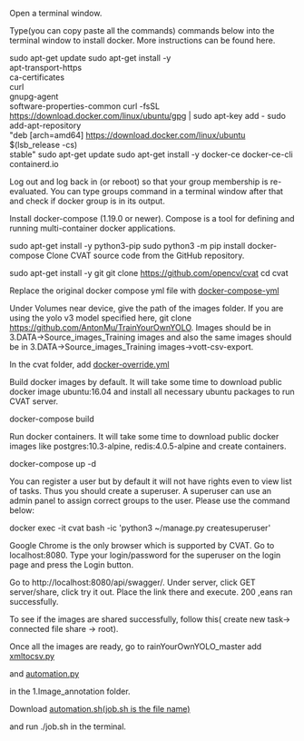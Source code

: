 Open a terminal window.

Type(you can copy paste all the commands) commands below into the terminal window to install docker. More instructions can be found here.



sudo apt-get update
sudo apt-get install -y \
  apt-transport-https \
  ca-certificates \
  curl \
  gnupg-agent \
  software-properties-common
curl -fsSL https://download.docker.com/linux/ubuntu/gpg | sudo apt-key add -
sudo add-apt-repository \
  "deb [arch=amd64] https://download.docker.com/linux/ubuntu \
  $(lsb_release -cs) \
  stable"
sudo apt-get update
sudo apt-get install -y docker-ce docker-ce-cli containerd.io


Log out and log back in (or reboot) so that your group membership is re-evaluated. You can type groups command in a terminal window after that and check if docker group is in its output.


Install docker-compose (1.19.0 or newer). Compose is a tool for defining and running multi-container docker applications.

sudo apt-get install -y python3-pip
sudo python3 -m pip install docker-compose
Clone CVAT source code from the GitHub repository.

sudo apt-get install -y git
git clone https://github.com/opencv/cvat
cd cvat


Replace the original docker compose yml file with <a href="https://github.com/Sreedeepthinukala/CVAT/blob/master/docker-compose.yml">docker-compose-yml</a></p>

Under Volumes near device, give the path of the images folder. If you are using the yolo v3 model specified here, git clone https://github.com/AntonMu/TrainYourOwnYOLO. Images should be in 3.DATA->Source_images_Training images and also the same images should be in 3.DATA->Source_images_Training images->vott-csv-export.

In the cvat folder, add <a href="https://github.com/Sreedeepthinukala/CVAT/blob/master/docker-compose.override.yml">docker-override.yml</a></p> 


Build docker images by default. It will take some time to download public docker image ubuntu:16.04 and install all necessary ubuntu packages to run CVAT server.

docker-compose build

Run docker containers. It will take some time to download public docker images like postgres:10.3-alpine, redis:4.0.5-alpine and create containers.

docker-compose up -d

You can register a user but by default it will not have rights even to view list of tasks. Thus you should create a superuser. A superuser can use an admin panel to assign correct groups to the user. Please use the command below:

docker exec -it cvat bash -ic 'python3 ~/manage.py createsuperuser'

Google Chrome is the only browser which is supported by CVAT. Go to localhost:8080. Type your login/password for the superuser on the login page and press the Login button.

Go to http://localhost:8080/api/swagger/. Under server, click GET server/share, click try it out. Place the link there and execute. 200 ,eans ran successfully.

To see if the images are shared successfully, follow this( create new task-> connected file share -> root).

Once all the images are ready, go to rainYourOwnYOLO_master add <a href="https://github.com/Sreedeepthinukala/CVAT/blob/master/xml_to_csv.py">xmltocsv.py</a></p> and <a href="https://github.com/Sreedeepthinukala/CVAT/blob/master/cvat_automation.py">automation.py</a></p> in the 1.Image_annotation folder.

Download <a href="https://github.com/Sreedeepthinukala/CVAT/blob/master/job.sh">automation.sh(job.sh is the file name)</a></p> and run ./job.sh in the terminal.







